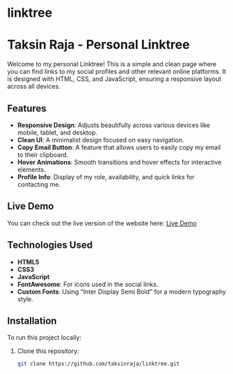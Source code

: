 # linktree

# Taksin Raja - Personal Linktree

Welcome to my personal Linktree! This is a simple and clean page where you can find links to my social profiles and other relevant online platforms. It is designed with HTML, CSS, and JavaScript, ensuring a responsive layout across all devices.

## Features

- **Responsive Design**: Adjusts beautifully across various devices like mobile, tablet, and desktop.
- **Clean UI**: A minimalist design focused on easy navigation.
- **Copy Email Button**: A feature that allows users to easily copy my email to their clipboard.
- **Hover Animations**: Smooth transitions and hover effects for interactive elements.
- **Profile Info**: Display of my role, availability, and quick links for contacting me.

## Live Demo

You can check out the live version of the website here:
[Live Demo]((https://taksinraja.github.io/linktree/))

## Technologies Used

- **HTML5**
- **CSS3**
- **JavaScript**
- **FontAwesome**: For icons used in the social links.
- **Custom Fonts**: Using "Inter Display Semi Bold" for a modern typography style.

## Installation

To run this project locally:

1. Clone this repository:
   ```bash
   git clone https://github.com/taksinraja/linktree.git
